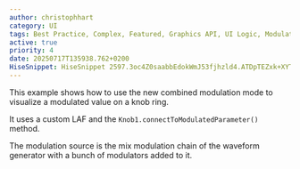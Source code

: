 ```yaml
---
author: christophhart
category: UI
tags: Best Practice, Complex, Featured, Graphics API, UI Logic, Modulation
active: true
priority: 4
date: 20250717T135938.762+0200
HiseSnippet: HiseSnippet 2597.3oc4Z0saabbEdokWmJ53fjhzld4.ATDpTEZxk+XYTDXJaYkHDIaFQYmDXX3Lb2gjS0xcVryPQwXX.eedBxc8Mo4QH.8pdWtu2z2.2yLy9qDEk3j3jlFZ.atyb9+7cN6bF5tQLWBmyhrJU9vYgDqRuocuYAhQ2aDlFXs61VkdK66wF2mFP7NjvEV2cVHlyIdVkJsxGKoozpW0R84+bm6h8wAtjrkrrdLi5R1iNlJxVsamOk56uC1ibHcbNpa1YWWVv8X9rIf8rhcMqPr6Q3gjGfkjcEaqOAyGYU5Cra4zvso2s7bbZc61t31jaO.OXP8FdMa1dyaWuwswM2rMoVKqRW69dTAKpm.KHbqRW8tLuY8FwlFnUviobZeeh7g5V8.MqWdGlumzEkqZcuQTeutIAJtkUI6tYgsUzgs20depGMc8rv2aq1.kwQ9.XoqTz7Vof4UOu4UKm4MGSpTNS5pZS5cr64FQCEY6HsmqauaffDM.C4o7lhlVqqz+FP9FnHPTcL9HxNQvCobTocsZafbpUa8+Z4xPthKPGiiP93AnOBkvlaDA7l8XtX+8Xri1JvaGBwuhjkb77oAr90yw0Ph.vYgr.3gJqo1cMIK27lnCGQ4nASBbETV.ZJfcPfbBHtBjXDAcDPKRvTeeLyahOVQmqLEf.+i4RA6wSJooTwHEc6SOAEhi.bE3YH1.0hSwGSFvhFiFRBHQXHuTUqasJwS3DDEzISJpHRHHeAJjDQYdTvY8mglNhDjXGfW5OgHMifgDNBG3gvddHwTFJfLEEFw.VETBWJsXyeus1Aw5+2zdFV.5L.0mf.E6IIwixC8wyx6ojX8TVEwpFGWNjsex1cS7xJq84I92Gm3e0WaCzZPrXsh4ysN3dOq2gacvgP9woZCXOHCWMhLjxAAsSblnxZdQ3oGvD3nY87odjHPZIooJC2P5IqW94kW8l2DRxblOoZXDDxpHhjPI4tfZWs7pRUBaLjCp6IOEVR8.nONI5XRkM0TAQIeh384HM9BgQ8AcMRl7BwhQ7D1BmvGUoHVrKreEPYHPF5rhzDN5RxAGxsKGGxr+xP+fI.9ZYXPmxWBy2KCQdIYqOMj4CIlahlDD+UI7cYDgxshYPk+3.TQf3S5qRXHNSixkvY4JHnTC6OEOimXzwkEJAA3kpXPGn9rIAdP5FfxUhPPMtxXVu7p.Ta0npJk7.xzdS5qLlD9dRsmtQpPdR8mJQUKhbm7j2PQ9Kh8iGE3xFOFbZv5.alpqtmwl79fcB0q7PLrsmtcCzXHew9EVMH6FDKUouylH6PIcwrBk6ph.P0xAPsNzdwmjZ1qCkMdSbIdUbpMW4ow+gLNU0kLt0WFHIo8YbdC3FZ4AMfhsFPMZZerVNZGS14i5pSfGio9X3kVEZFlHUff3VTPCYk+njFzsRKuOBg9vrtO+kynuO.5GUC96TZJ3hw8o8cUs9zPGZ.NFDh5OCgCC8mAQP0do.6LzNav.NQjf6TuBQal.1OmQVzn0lIPwEXiP6KtpHpYtJdtFk3QGLfDIgTb5WSRZlAXVob2JxsRVdeibgnMxzx5IMNAr8YYJEV7gsV+BEfyBEP8ZWrDZrXIrPaPEq9ZRDSlFdztYX0JCiHyVOQEMuvPyYPRJXvCf2.h8gfr2YyTR0mS4wUEYF.3Ao5u0REkKfXhUyoEOnwX7WlFmQ78YSSUZ6KNyTPSajG3dJuKeoQlBgBYAIUe2Z4ximRYx+LrJWdxN4Y5qT6DGmcTej6Nrp77CpltIf8rNtafZLWZpeInw4RPSiyRSQaU+O7pJLm50YYPx4HulEkW0ZZsdV4IgPEDmFELGQ15xJxXLR921mBklibaeYkqFJTvXOWgdq4HzhRUtqfbR7iYIks7oCUCWdhnRZQ5Vb4y4E4ZtPyQH3IOp5KjBWefWP9mYRC3vpRBRmXfE7.lf7vfJpSiV9EkQmdqACl6dxi1Dw78gCOOuskSuFsHFqDLYbeRzF5hrTBgIzJN1m84O1W9oRc0mzJGgrfcCnhGFRBNuYUshOdlbDwXqBHUnFP7shGPTe3cKJLG3aXqBqVJCNax7e3NVOZ2swBbhX.I1M8LMvZaSNFlyWO24p1aS3GIXgfikNRGL34EpzSRU3Kwclko8s6Ll544S5F2jJucwmLX.8Do2+msFQnCGkcOCeEtyTpmXTdoFlDZ1Ez6evdNSDYkNVnjDaX58SrfCv.V9ezN6UGcIQR7HdHQFgS8w2P6i2H1G2C2m3qbwems5648wNSJ5ixZCIqva7Rczr5Efxq87m+7WIok.fGrBeTZkkQ6Nmm1e4mEqcYxQ0+P0B+Tp2x5U+nTeiy04+xX0+l1aAmN5gpdLmV4u5etPkesKP4MOOk24qRU9NxCko87Bp4rWsxaaGOecwa5QdeX6mdX2BWuh7JTBfr5r72W1OYW+yk0DeG6tTg6n4aiWYN1HTu+5vFiuzraXee3TuthLC7p167Eudtgr7p+8zp+5p5e00cpT976Gb9W342eYuvyvK8Ed9PXdtiIGFgC3vQxH0yK4djwzCA3NuvpmhCm4xQgU2lHlDTTz5kJPkLTrCDJxQ261IYQm7n3t3fbD8keG7rS9ZaYGzbcruefrvpGA7buGxcg.iLNWPfS74jOW15tddFyV1I+xeBNxCxgtE.sqrnq8stgW6609etq88WAslJbyzqlXi8niC8I2O3XhObJBkM96giML.OwWjrZwRu8YArvQr.ZgD8ADQDc3PRA7ybcnsDBXZ6h75SvbR9eWh8nADbz9pW2aTKv5K8szO270exVatHY+BzudekxJ+l4UJKt5S9yM7KS02J4rwqmZiPqorYahq9T8qxVs9BOZvK+2e1ObmLORWwXWRt0c0Wklz2dDmbn9TTYI+cgp6HgTpYqko0GnFXJenn2XFSLp36MochaU73Bio7cOqyOYkpVyKtM2tV5EQ+n6ZcgQy4fT99S2Vqx2z4zs017alaaskBj8+ms0tl1TKK+AO4BLLFg9GHM4w5Kzt96e629u9GWXR60BfbQw32yFNTkCR0TF8KSW4CXSDzfg6iATNbzOanntGbBWWBXkAADe4MdT5Jx5d8y0jOqOuZfm5gWAeh2rt74RwaVOYyeVzwXraD6Yt5lSRbdG0JfeGn9Ojvp16KeFclqKwxZLzL8YttEE0YXzwTFaXJiMMkwVlxXaSY7Vlx3llx3sWVFKm..pYLm0MlSGi4rgwb1zXNaYLmsMlyaYLmaZLmFigbLFC4XLFxwXLjiwXHGiwPNFigbLFC4XLFxwXLjiwXnFFigZXLFpgwXnFFigZXLFpgwXnFFigZXLFpgwXnFFigZZLFpowXnlFigZZLFpowXnlFigZZLFpowXnlFigZZLFpkwXnVFigZYLFpkwXnVFigZYLFpkwXnVFigZYLFpkwXn1FigZaLFpswXn1FigZeIvPxqlaqIB1X8n7VV6289peM9Rkz+ZJpo5s9uDGvoAF
---
```




This example shows how to use the new combined modulation mode to visualize a modulated value on a knob ring.

It uses a custom LAF and the `Knob1.connectToModulatedParameter()` method.

The modulation source is the mix modulation chain of the waveform generator with a bunch of modulators added to it.